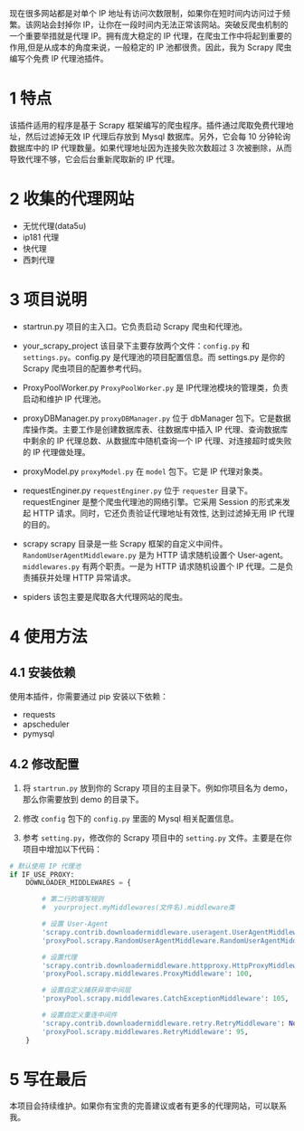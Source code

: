 现在很多网站都是对单个 IP 地址有访问次数限制，如果你在短时间内访问过于频繁。该网站会封掉你 IP，让你在一段时间内无法正常该网站。突破反爬虫机制的一个重要举措就是代理 IP。拥有庞大稳定的 IP 代理，在爬虫工作中将起到重要的作用,但是从成本的角度来说，一般稳定的 IP 池都很贵。因此，我为 Scrapy 爬虫编写个免费 IP 代理池插件。

# 1 特点
该插件适用的程序是基于 Scrapy 框架编写的爬虫程序。插件通过爬取免费代理地址，然后过滤掉无效 IP 代理后存放到 Mysql 数据库。另外，它会每 10 分钟轮询数据库中的 IP 代理数量。如果代理地址因为连接失败次数超过 3 次被删除，从而导致代理不够，它会后台重新爬取新的 IP 代理。

# 2 收集的代理网站
- 无忧代理(data5u)
- ip181 代理
- 快代理
- 西刺代理

# 3 项目说明
- startrun.py
项目的主入口。它负责启动 Scrapy 爬虫和代理池。

- your_scrapy_project
该目录下主要存放两个文件：`config.py` 和 `settings.py`。config.py 是代理池的项目配置信息。而 settings.py 是你的 Scrapy 爬虫项目的配置参考代码。

- ProxyPoolWorker.py
`ProxyPoolWorker.py` 是 IP代理池模块的管理类，负责启动和维护 IP 代理池。

- proxyDBManager.py
`proxyDBManager.py` 位于 dbManager 包下。它是数据库操作类。主要工作是创建数据库表、往数据库中插入 IP 代理、查询数据库中剩余的 IP 代理总数、从数据库中随机查询一个 IP 代理、对连接超时或失败的 IP 代理做处理。

- proxyModel.py
`proxyModel.py` 在 `model` 包下。它是 IP 代理对象类。

- requestEnginer.py
`requestEnginer.py` 位于 `requester` 目录下。requestEnginer 是整个爬虫代理池的网络引擎。它采用 Session 的形式来发起 HTTP 请求。同时，它还负责验证代理地址有效性,  达到过滤掉无用 IP 代理的目的。

- scrapy
scrapy 目录是一些 Scrapy 框架的自定义中间件。`RandomUserAgentMiddleware.py` 是为 HTTP 请求随机设置个 User-agent。`middlewares.py` 有两个职责。一是为 HTTP 请求随机设置个 IP 代理。二是负责捕获并处理 HTTP 异常请求。

- spiders
该包主要是爬取各大代理网站的爬虫。

# 4 使用方法
## 4.1 安装依赖
使用本插件，你需要通过 pip 安装以下依赖：
- requests
- apscheduler
- pymysql

## 4.2 修改配置
1) 将 `startrun.py` 放到你的 Scrapy 项目的主目录下。例如你项目名为 demo，那么你需要放到 demo 的目录下。

2) 修改 `config` 包下的 `config.py` 里面的 Mysql 相关配置信息。

3) 参考 `setting.py`，修改你的 Scrapy 项目中的 `setting.py` 文件。主要是在你项目中增加以下代码：
```python
# 默认使用 IP 代理池
if IF_USE_PROXY:
    DOWNLOADER_MIDDLEWARES = {

        # 第二行的填写规则
        #  yourproject.myMiddlewares(文件名).middleware类

        # 设置 User-Agent
        'scrapy.contrib.downloadermiddleware.useragent.UserAgentMiddleware': None,
        'proxyPool.scrapy.RandomUserAgentMiddleware.RandomUserAgentMiddleware': 400,

        # 设置代理
        'scrapy.contrib.downloadermiddleware.httpproxy.HttpProxyMiddleware': None,
        'proxyPool.scrapy.middlewares.ProxyMiddleware': 100,

        # 设置自定义捕获异常中间层
        'proxyPool.scrapy.middlewares.CatchExceptionMiddleware': 105,

        # 设置自定义重连中间件
        'scrapy.contrib.downloadermiddleware.retry.RetryMiddleware': None,
        'proxyPool.scrapy.middlewares.RetryMiddleware': 95,
    }
```

# 5 写在最后
本项目会持续维护。如果你有宝贵的完善建议或者有更多的代理网站，可以联系我。